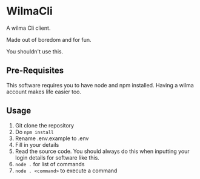 # WilmaCli

A wilma Cli client.

Made out of boredom and for fun. 

You shouldn't use this.

## Pre-Requisites

This software requires you to have node and npm installed.
Having a wilma account makes life easier too.

## Usage

1. Git clone the repository
2. Do `npm install`
3. Rename .env.example to .env
4. Fill in your details
5. Read the source code. You should always do this when inputting your login details for software like this.
6. `node .` for list of commands
7. `node . <command>` to execute a command